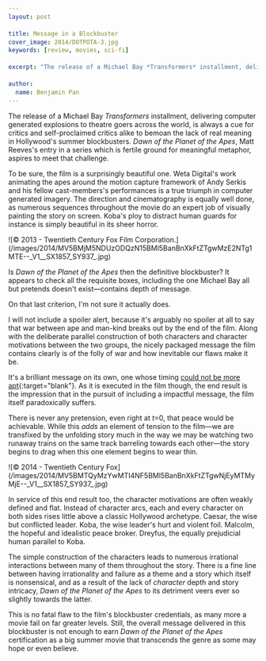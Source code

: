 ```yaml
---
layout: post

title: Message in a Blockbuster
cover_image: 2014/DOTPOTA-3.jpg
keywords: [review, movies, sci-fi]

excerpt: "The release of a Michael Bay *Transformers* installment, delivering computer generated explosions to theatre goers across the world, is always a cue for critics and self-proclaimed critics alike to bemoan the lack of real meaning in Hollywood's summer blockbusters. *Dawn of the Planet of the Apes*, Matt Reeves's entry in a series which is fertile ground for meaningful metaphor, aspires to meet that challenge."

author:
  name: Benjamin Pan
---
```


The release of a Michael Bay *Transformers* installment, delivering computer generated explosions to theatre goers across the world, is always a cue for critics and self-proclaimed critics alike to bemoan the lack of real meaning in Hollywood's summer blockbusters. *Dawn of the Planet of the Apes*, Matt Reeves's entry in a series which is fertile ground for meaningful metaphor, aspires to meet that challenge.

To be sure, the film is a surprisingly beautiful one. Weta Digital's work animating the apes around the motion capture framework of Andy Serkis and his fellow cast-members's performances is a true triumph in computer generated imagery. The direction and cinematography is equally well done, as numerous sequences throughout the movie do an expert job of visually painting the story on screen. Koba's ploy to distract human guards for instance is simply beautiful in its sheer horror.

<div class="full">
![© 2013 - Twentieth Century Fox Film Corporation.](/images/2014/MV5BMjM5NDUzODQzN15BMl5BanBnXkFtZTgwMzE2NTg1MTE--_V1__SX1857_SY937_.jpg)
</div>

Is *Dawn of the Planet of the Apes* then the definitive blockbuster? It appears to check all the requisite boxes, including the one Michael Bay all but pretends doesn't exist—contains depth of message.

On that last criterion, I'm not sure it actually does.

I will not include a spoiler alert, because it's arguably no spoiler at all to say that war between ape and man-kind breaks out by the end of the film. Along with the deliberate parallel construction of both characters and character motivations between the two groups, the nicely packaged message the film contains clearly is of the folly of war and how inevitable our flaws make it be.

It's a brilliant message on its own, one whose timing [could not be more apt](http://www.reuters.com/article/2014/07/17/us-palestinians-israel-idUSKBN0FI04420140717){:target="blank"}. As it is executed in the film though, the end result is the impression that in the pursuit of including a impactful message, the film itself paradoxically suffers.

There is never any pretension, even right at *t*=0, that peace would be achievable. While this *adds* an element of tension to the film—we are transfixed by the unfolding story much in the way we may be watching two runaway trains on the same track barreling towards each other—the story begins to drag when this one element begins to wear thin.

<div class="full">
![© 2014 - Twentieth Century Fox](/images/2014/MV5BMTQyMzYwMTI4NF5BMl5BanBnXkFtZTgwNjEyMTMyMjE--_V1__SX1857_SY937_.jpg)
</div>

In service of this end result too, the character motivations are often weakly defined and flat. Instead of character arcs, each and every character on both sides rises little above a classic Hollywood archetype. Caesar, the wise but conflicted leader. Koba, the wise leader's hurt and violent foil. Malcolm, the hopeful and idealistic peace broker. Dreyfus, the equally prejudicial human parallel to Koba.

The simple construction of the characters leads to numerous irrational interactions between many of them throughout the story. There is a fine line between having irrationality and failure as a theme and a story which itself is nonsensical, and as a result of the lack of *character* depth and story intricacy, *Dawn of the Planet of the Apes* to its detriment veers ever so slightly towards the latter.

This is no fatal flaw to the film's blockbuster credentials, as many more a movie fail on far greater levels. Still, the overall message delivered in this blockbuster is not enough to earn *Dawn of the Planet of the Apes* certification as a big summer movie that transcends the genre as some may hope or even believe.
